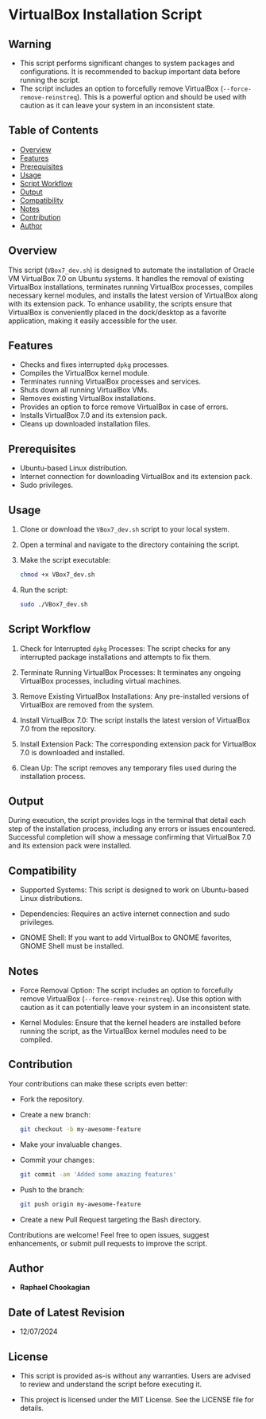 # VirtualBox Installation Script

## **Warning**

- This script performs significant changes to system packages and configurations. It is recommended to backup important data before running the script.
- The script includes an option to forcefully remove VirtualBox (`--force-remove-reinstreq`). This is a powerful option and should be used with caution as it can leave your system in an inconsistent state.

## **Table of Contents**

- [Overview](#overview)
- [Features](#features)
- [Prerequisites](#prerequisites)
- [Usage](#usage)
- [Script Workflow](#script-workflow)
- [Output](#output)
- [Compatibility](#compatibility)
- [Notes](#notes)
- [Contribution](#contribution)
- [Author](#author)

## Overview

This script (`VBox7_dev.sh`) is designed to automate the installation of Oracle VM VirtualBox 7.0 on Ubuntu systems. It handles the removal of existing VirtualBox installations, terminates running VirtualBox processes, compiles necessary kernel modules, and installs the latest version of VirtualBox along with its extension pack.
To enhance usability, the scripts ensure that VirtualBox is conveniently placed in the dock/desktop as a favorite application, making it easily accessible for the user.

## Features

- Checks and fixes interrupted `dpkg` processes.
- Compiles the VirtualBox kernel module.
- Terminates running VirtualBox processes and services.
- Shuts down all running VirtualBox VMs.
- Removes existing VirtualBox installations.
- Provides an option to force remove VirtualBox in case of errors.
- Installs VirtualBox 7.0 and its extension pack.
- Cleans up downloaded installation files.

## Prerequisites

- Ubuntu-based Linux distribution.
- Internet connection for downloading VirtualBox and its extension pack.
- Sudo privileges.

## Usage

1. Clone or download the `VBox7_dev.sh` script to your local system.
2. Open a terminal and navigate to the directory containing the script.
3. Make the script executable:

   ```bash
   chmod +x VBox7_dev.sh
   ```

4. Run the script:

   ```bash
   sudo ./VBox7_dev.sh
   ```

## **Script Workflow**

1. Check for Interrupted `dpkg` Processes: The script checks for any interrupted package installations and attempts to fix them.

1. Terminate Running VirtualBox Processes: It terminates any ongoing VirtualBox processes, including virtual machines.

1. Remove Existing VirtualBox Installations: Any pre-installed versions of VirtualBox are removed from the system.

1. Install VirtualBox 7.0: The script installs the latest version of VirtualBox 7.0 from the repository.

1. Install Extension Pack: The corresponding extension pack for VirtualBox 7.0 is downloaded and installed.

1. Clean Up: The script removes any temporary files used during the installation process.

## **Output**

During execution, the script provides logs in the terminal that detail each step of the installation process, including any errors or issues encountered. Successful completion will show a message confirming that VirtualBox 7.0 and its extension pack were installed.

## **Compatibility**

- Supported Systems: This script is designed to work on Ubuntu-based Linux distributions.

- Dependencies: Requires an active internet connection and sudo privileges.

- GNOME Shell: If you want to add VirtualBox to GNOME favorites, GNOME Shell must be installed.

## **Notes**

- Force Removal Option: The script includes an option to forcefully remove VirtualBox (`--force-remove-reinstreq`). Use this option with caution as it can potentially leave your system in an inconsistent state.

- Kernel Modules: Ensure that the kernel headers are installed before running the script, as the VirtualBox kernel modules need to be compiled.

## **Contribution**

Your contributions can make these scripts even better:

- Fork the repository.
- Create a new branch:

  ```bash
  git checkout -b my-awesome-feature
  ```

- Make your invaluable changes.
- Commit your changes:

  ```bash
  git commit -am 'Added some amazing features'
  ```

- Push to the branch:

  ```bash
  git push origin my-awesome-feature
  ```

- Create a new Pull Request targeting the Bash directory.

Contributions are welcome! Feel free to open issues, suggest enhancements, or submit pull requests to improve the script.

## **Author**

- **Raphael Chookagian**

## **Date of Latest Revision**

- 12/07/2024

## **License**

- This script is provided as-is without any warranties. Users are advised to review and understand the script before executing it.

- This project is licensed under the MIT License. See the LICENSE file for details.

